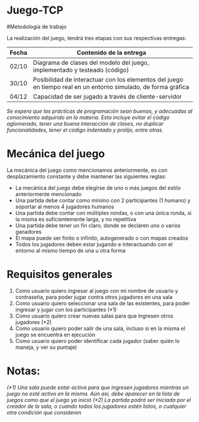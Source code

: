 # Juego-TCP

#Metodología de trabajo

La realización del juego, tendrá tres etapas con sus respectivas entregas:

| Fecha | Contenido de la entrega                                                                                        |
|-------|----------------------------------------------------------------------------------------------------------------|
| 02/10 | Diagrama de clases del modelo del juego, implementado y testeado (código)                                      |
| 30/10 | Posibilidad de interactuar con los elementos del juego en tiempo real en un entorno simulado, de forma gráfica |
| 04/12 | Capacidad de ser jugado a través de cliente-servidor                                                           |


_Se espera que las prácticas de programación sean buenas, y adecuadas al conocimiento adquirido en la materia.
Esto incluye evitar el código aglomerado, tener una buena interacción de clases, no duplicar funcionalidades, tener el código indentado y prolijo, entre otras._

# Mecánica del juego

La mecánica del juego como mencionamos anteriormente, es con desplazamiento constante y debe mantener las siguientes reglas:
* La mecánica del juego debe elegirse de uno o más juegos del estilo anteriormente mencionado
* Una partida debe contar como mínimo con 2 participantes (1 humano) y soportar al menos 4 jugadores humanos
* Una partida debe contar con múltiples rondas, o con una única ronda, si la misma es suficientemente larga, y no repetitiva
* Una partida debe tener un fin claro, donde se declaren uno o varios ganadores
* El mapa puede ser finito o infinito, autogenerado o con mapas creados
* Todos los jugadores deben estar jugando e interactuando con el entorno al mismo tiempo de una u otra forma


# Requisitos generales

1. Como usuario quiero ingresar al juego con mi nombre de usuario y contraseña, para poder jugar contra otros jugadores en una sala
2. Como usuario quiero seleccionar una sala de las existentes, para poder ingresar y jugar con los participantes (*1)
3. Como usuario quiero crear nuevas salas para que ingresen otros jugadores (*2)
4. Como usuario quiero poder salir de una sala, incluso si en la misma el juego se encuentra en ejecución
5. Como usuario quiero poder identificar cada jugador (saber quién lo maneja, y ver su puntaje)

# Notas:
_(*1) Una sala puede estar activa para que ingresen jugadores mientras un juego no esté activo en la misma. Aún así, debe aparecer en la lista de juegos como que el juego ya inició
(*2) La partida podrá ser iniciada por el creador de la sala, o cuando todos los jugadores estén listos, o cualquier otra condición que consideren_

